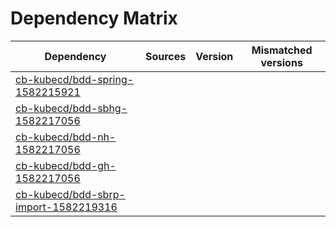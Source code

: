 # Dependency Matrix

Dependency | Sources | Version | Mismatched versions
---------- | ------- | ------- | -------------------
[cb-kubecd/bdd-spring-1582215921](https://github.com/cb-kubecd/bdd-spring-1582215921.git) |  | []() | 
[cb-kubecd/bdd-sbhg-1582217056](https://github.com/cb-kubecd/bdd-sbhg-1582217056.git) |  | []() | 
[cb-kubecd/bdd-nh-1582217056](https://github.com/cb-kubecd/bdd-nh-1582217056.git) |  | []() | 
[cb-kubecd/bdd-gh-1582217056](https://github.com/cb-kubecd/bdd-gh-1582217056.git) |  | []() | 
[cb-kubecd/bdd-sbrp-import-1582219316](https://github.com/cb-kubecd/bdd-sbrp-import-1582219316.git) |  | []() | 
